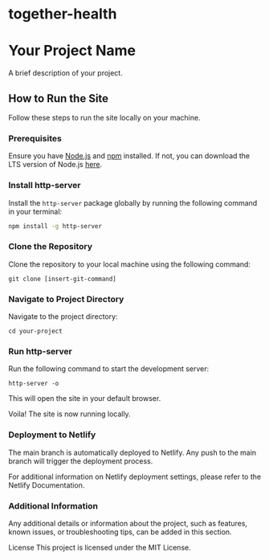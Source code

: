 # together-health
# Your Project Name

A brief description of your project.

## How to Run the Site

Follow these steps to run the site locally on your machine.

### Prerequisites

Ensure you have [Node.js](https://nodejs.org/) and [npm](https://www.npmjs.com/) installed. If not, you can download the LTS version of Node.js [here](https://nodejs.org/).

### Install http-server

Install the `http-server` package globally by running the following command in your terminal:

```bash
npm install -g http-server
```
### Clone the Repository
Clone the repository to your local machine using the following command:
```
git clone [insert-git-command]
```

### Navigate to Project Directory
Navigate to the project directory:

```
cd your-project
```
### Run http-server
Run the following command to start the development server:

```http-server -o```

This will open the site in your default browser.

Voila! The site is now running locally.

### Deployment to Netlify
The main branch is automatically deployed to Netlify. Any push to the main branch will trigger the deployment process.

For additional information on Netlify deployment settings, please refer to the Netlify Documentation.

### Additional Information
Any additional details or information about the project, such as features, known issues, or troubleshooting tips, can be added in this section.

License
This project is licensed under the MIT License.
